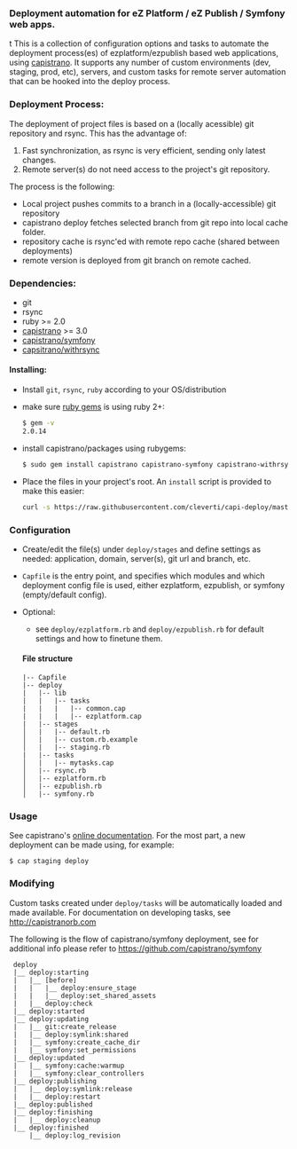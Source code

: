 

### Deployment automation for eZ Platform / eZ Publish / Symfony web apps.
t
This is a collection of configuration options and tasks to automate the deployment process(es) of ezplatform/ezpublish based web applications, using [capistrano](https://github.com/capistrano/capistrano).
It supports any number of custom environments (dev, staging, prod, etc), servers, and custom tasks for remote server automation that can be hooked into the deploy process.

### Deployment Process:
The deployment of project files is based on a (locally acessible) git repository and rsync. This has the advantage of:

1. Fast synchronization, as rsync is very efficient, sending only latest changes.
2. Remote server(s) do not need access to the project's git repository.

The process is the following:
* Local project pushes commits to a branch in a (locally-accessible) git repository
* capistrano deploy fetches selected branch from git repo into local cache folder.
* repository cache is rsync'ed with remote repo cache (shared between deployments)
* remote version is deployed from git branch on remote cached.


### Dependencies:
* git
* rsync
* ruby >= 2.0
* [capistrano](https://github.com/capistrano/capistrano) >= 3.0
* [capistrano/symfony](https://github.com/capistrano/symfony)
* [capsitrano/withrsync](https://github.com/linyows/capistrano-withrsync)


#### Installing:
* Install `git`, `rsync`, `ruby` according to your OS/distribution
* make sure [ruby gems](https://rubygems.org/) is using ruby 2+:
    ```bash
    $ gem -v
    2.0.14
    ```

* install capistrano/packages using rubygems:
    ```bash
    $ sudo gem install capistrano capistrano-symfony capistrano-withrsync
    ```

* Place the files in your project's root. An `install` script is provided to make this easier:
    ```bash
    curl -s https://raw.githubusercontent.com/cleverti/capi-deploy/master/install | sh
    ```


### Configuration
* Create/edit the <environment> file(s) under `deploy/stages` and define settings as needed: application, domain, server(s), git url and branch, etc.
* `Capfile` is the entry point, and specifies which modules and which deployment config file is used, either ezplatform,  ezpublish, or symfony (empty/default config).
* Optional:
    * see `deploy/ezplatform.rb` and `deploy/ezpublish.rb` for default settings and how to finetune them.

    #### File structure

    ```
    |-- Capfile
    |-- deploy
    |   |-- lib
    |   |   |-- tasks
    |   |   |   |-- common.cap
    |   |   |   |-- ezplatform.cap
    |   |-- stages
    │   |   |-- default.rb
    │   |   |-- custom.rb.example
    │   |   |-- staging.rb
    |   |-- tasks
    │   |   |-- mytasks.cap
    │   |-- rsync.rb
    │   |-- ezplatform.rb
    │   |-- ezpublish.rb
    │   |-- symfony.rb
    ```

### Usage
See  capistrano's [online documentation](https://github.com/capistrano/capistrano/blob/master/README.md).
For the most part, a new deployment can be made using, for example:
```
$ cap staging deploy
```

### Modifying
Custom tasks created under `deploy/tasks` will be automatically loaded and made available.
For documentation on developing tasks, see http://capistranorb.com

The following is the flow of capistrano/symfony deployment, see for additional info please refer to https://github.com/capistrano/symfony

```
 deploy
 |__ deploy:starting
 |   |__ [before]
 |   |   |__ deploy:ensure_stage
 |   |   |__ deploy:set_shared_assets
 |   |__ deploy:check
 |__ deploy:started
 |__ deploy:updating
 |   |__ git:create_release
 |   |__ deploy:symlink:shared
 |   |__ symfony:create_cache_dir
 |   |__ symfony:set_permissions
 |__ deploy:updated
 |   |__ symfony:cache:warmup
 |   |__ symfony:clear_controllers
 |__ deploy:publishing
 |   |__ deploy:symlink:release
 |   |__ deploy:restart
 |__ deploy:published
 |__ deploy:finishing
 |   |__ deploy:cleanup
 |__ deploy:finished
     |__ deploy:log_revision

```

